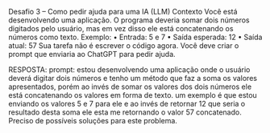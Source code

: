 Desafio 3 – Como pedir ajuda para uma IA (LLM)
Contexto
Você está desenvolvendo uma aplicação.
O programa deveria somar dois números digitados pelo usuário, mas em vez
disso ele está concatenando os números como texto.
Exemplo:
• Entrada: 5 e 7
• Saída esperada: 12
• Saída atual: 57
Sua tarefa não é escrever o código agora.
Você deve criar o prompt que enviaria ao ChatGPT para pedir ajuda.

RESPOSTA:
prompt: estou desenvolvendo uma aplicação onde o usuário deverá digitar dois números e tenho um método que faz a soma os valores apresentados, porém ao invés de somar os valores dos dois números ele está concatenando os valores em forma de texto. um exemplo é que estou enviando os valores 5 e 7 para ele e ao invés de retornar 12 que seria o resultado desta soma ele esta me retornando o valor 57 concatenado. Preciso de possíveis soluções para este problema. 